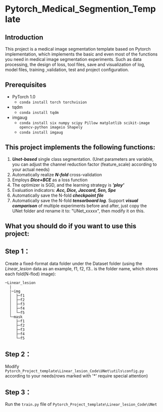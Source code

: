 # Pytorch_Medical_Segmention_Template

## Introduction
This project is a medical image segmentation template based on Pytorch implementation, which implements the basic and even most of the functions you need in medical image segmentation experiments. Such as data processing, the design of loss, tool files, save and visualization of log, model files, training ,validation, test and project configuration.

## Prerequisites
- PyTorch 1.0   
   - `conda install torch torchvision`
- tqdm
   - `conda install tqdm`
- imgaug
   - `conda install six numpy scipy Pillow matplotlib scikit-image opencv-python imageio Shapely`
   - `conda install imgaug`
   
## This project implements the following functions:
1. ***Unet-based*** single class segmentation. (Unet parameters are variable, you can adjust the channel reduction factor (feature_scale) according to your actual needs)
2. Automatically realize ***N-fold*** cross-validation
3. Employs ***Dice+BCE*** as a loss function
4. The optimizer is SGD, and the learning strategy is ***'ploy'***
5. Evaluation indicators: ***Acc, Dice, Jaccard, Sen, Spe***
6. Automatically save the N-fold ***checkpoint file***
7. Automatically save the N-fold ***tensorboard log***. Support ***visual comparison*** of multiple experiments before and after, just copy the UNet folder and rename it to: "UNet_xxxxx", then modify it on this.

## What you should do if you want to use this project:
## Step 1：
Create a fixed-format data folder under the Dataset folder (using the *Linear_lesion* data as an example, f1, f2, f3.. is the folder name, which stores each fold(N-flod) image):

    ─Linear_lesion
      |
      |─img
      │  ├─f1
      │  ├─f2
      │  ├─f3
      │  ├─f4
      │  └─f5
      └─mask
         ├─f1
         ├─f2
         ├─f3
         ├─f4
         └─f5 
## Step 2：
Modify `Pytorch_Project_template\Linear_lesion_Code\UNet\utils\config.py` according to your needs(rows marked with '\*' require special attention)
## Step 3：
Run the `train.py` file of `Pytorch_Project_template\Linear_lesion_Code\UNet` 

